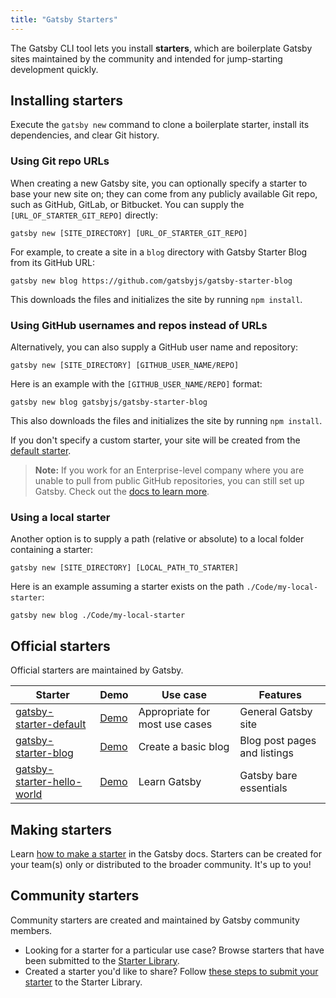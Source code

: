 ```yaml
---
title: "Gatsby Starters"
---
```


The Gatsby CLI tool lets you install **starters**, which are boilerplate Gatsby sites maintained by the community and intended for jump-starting development quickly.

## Installing starters

Execute the `gatsby new` command to clone a boilerplate starter, install its dependencies, and clear Git history.

### Using Git repo URLs

When creating a new Gatsby site, you can optionally specify a starter to base your new site on; they can come from any publicly available Git repo, such as GitHub, GitLab, or Bitbucket. You can supply the `[URL_OF_STARTER_GIT_REPO]` directly:

```shell
gatsby new [SITE_DIRECTORY] [URL_OF_STARTER_GIT_REPO]
```

For example, to create a site in a `blog` directory with Gatsby Starter Blog from its GitHub URL:

```shell
gatsby new blog https://github.com/gatsbyjs/gatsby-starter-blog
```

This downloads the files and initializes the site by running `npm install`.

### Using GitHub usernames and repos instead of URLs

Alternatively, you can also supply a GitHub user name and repository:

```shell
gatsby new [SITE_DIRECTORY] [GITHUB_USER_NAME/REPO]
```

Here is an example with the `[GITHUB_USER_NAME/REPO]` format:

```shell
gatsby new blog gatsbyjs/gatsby-starter-blog
```

This also downloads the files and initializes the site by running `npm install`.

If you don't specify a custom starter, your site will be created from the [default starter](https://github.com/gatsbyjs/gatsby-starter-default).

> **Note:** If you work for an Enterprise-level company where you are unable to pull from public GitHub repositories, you can still set up Gatsby. Check out the [docs to learn more](/docs/setting-up-gatsby-without-gatsby-new/).

### Using a local starter

Another option is to supply a path (relative or absolute) to a local folder containing a starter:

```shell
gatsby new [SITE_DIRECTORY] [LOCAL_PATH_TO_STARTER]
```

Here is an example assuming a starter exists on the path `./Code/my-local-starter`:

```shell
gatsby new blog ./Code/my-local-starter
```

## Official starters

Official starters are maintained by Gatsby.

| Starter                                                                              | Demo                                                         | Use case                       | Features                     |
| ------------------------------------------------------------------------------------ | ------------------------------------------------------------ | ------------------------------ | ---------------------------- |
| [gatsby-starter-default](https://github.com/gatsbyjs/gatsby-starter-default)         | [Demo](https://gatsby-starter-default-demo.netlify.com/)     | Appropriate for most use cases | General Gatsby site          |
| [gatsby-starter-blog](https://github.com/gatsbyjs/gatsby-starter-blog)               | [Demo](https://gatsby-starter-blog-demo.netlify.com/)        | Create a basic blog            | Blog post pages and listings |
| [gatsby-starter-hello-world](https://github.com/gatsbyjs/gatsby-starter-hello-world) | [Demo](https://gatsby-starter-hello-world-demo.netlify.com/) | Learn Gatsby                   | Gatsby bare essentials       |

## Making starters

Learn [how to make a starter](/docs/creating-a-starter/) in the Gatsby docs. Starters can be created for your team(s) only or distributed to the broader community. It's up to you!

## Community starters

Community starters are created and maintained by Gatsby community members.

- Looking for a starter for a particular use case? Browse starters that have been submitted to the [Starter Library](/starters/).
- Created a starter you'd like to share? Follow [these steps to submit your starter](/contributing/submit-to-starter-library/) to the Starter Library.
